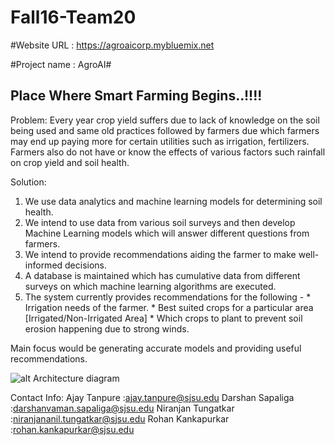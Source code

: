 # Fall16-Team20

#Website URL : https://agroaicorp.mybluemix.net


#Project name : AgroAI#

## Place Where Smart Farming Begins..!!!! ##

Problem: Every year crop yield suffers due to lack of knowledge on the soil being used and same old practices followed by farmers due which farmers may end up paying more for certain utilities such as irrigation, fertilizers. Farmers also do not have or know the effects of various factors such rainfall on crop yield and soil health.



Solution: 
  1. We use data analytics and machine learning models for determining soil health. 
  2. We intend to use data from various soil surveys and then develop Machine Learning models which will answer different questions from    farmers. 
  3. We intend to provide recommendations aiding the farmer to make well-informed decisions. 
  4. A database is maintained which has cumulative data from different surveys on which machine learning algorithms are executed. 
  5. The system currently provides recommendations for the following -
    * Irrigation needs of the farmer.
    * Best suited crops for a particular area [Irrigated/Non-Irrigated Area]
    * Which crops to plant to prevent soil erosion happening due to strong winds.

  Main focus would be generating accurate models and providing useful recommendations.


![alt Architecture diagram]( /Project_AgroAI_docs/272_Project.png?raw=true "Architecture Diagram")


Contact Info:
Ajay Tanpure        :ajay.tanpure@sjsu.edu
Darshan Sapaliga    :darshanvaman.sapaliga@sjsu.edu
Niranjan Tungatkar  :niranjananil.tungatkar@sjsu.edu
Rohan Kankapurkar   :rohan.kankapurkar@sjsu.edu
